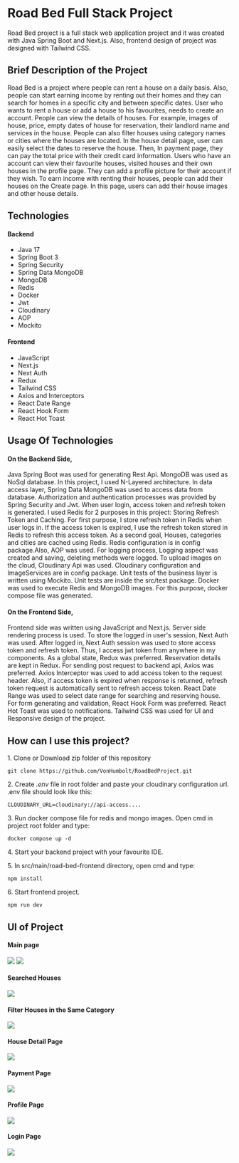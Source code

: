 # Road Bed Full Stack Project
Road Bed project is a full stack web application project and it was created with Java Spring Boot and Next.js.
Also, frontend design of project was designed with Tailwind CSS.

## Brief Description of the Project
Road Bed is a project where people can rent a house on a daily basis. Also, people can start earning income
by renting out their homes and they can search for homes in a specific city and between specific dates.
User who wants to rent a house or add a house to his favourites, needs to create an account.
People can view the details of houses. For example, images of house, price, empty dates of house for reservation,
their landlord name and services in the house.
People can also filter houses using category names or cities where the houses are located. 
In the house detail page, user can easily select the dates to reserve the house. Then, In payment page,
they can pay the total price with their credit card information.
Users who have an account can view their favourite houses, visited houses and their own houses in the profile page.
They can add a profile picture for their account if they wish. To earn income with renting their houses,
people can add their houses on the Create page. In this page, users can add their house images and other
house details. 

## Technologies
<h4>Backend</h4>
<ul>
    <li>Java 17</li>
    <li>Spring Boot 3</li>
    <li>Spring Security</li>
    <li>Spring Data MongoDB</li>
    <li>MongoDB</li>
    <li>Redis</li>
    <li>Docker</li>
    <li>Jwt</li>
    <li>Cloudinary</li>
    <li>AOP</li>
    <li>Mockito </li>
</ul>

<h4>Frontend</h4>
<ul>
    <li>JavaScript</li>
    <li>Next.js</li>
    <li>Next Auth</li>
    <li>Redux</li>
    <li>Tailwind CSS</li>
    <li>Axios and Interceptors</li>
    <li>React Date Range</li>
    <li>React Hook Form</li>
    <li>React Hot Toast</li>
</ul>

## Usage Of Technologies
<h4>On the Backend Side, </h4>
Java Spring Boot was used for generating Rest Api. MongoDB was used as NoSql database.
In this project, I used N-Layered architecture. In data access layer, Spring Data MongoDB was used to access data
from database. Authorization and authentication processes was provided by Spring Security and Jwt.
When user login, access token and refresh token is generated. I used Redis for 2 purposes in this project: 
Storing Refresh Token and Caching. For first purpose, I store refresh token in Redis when user logs in.
If the access token is expired, I use the refresh token stored in Redis to refresh this access token. 
As a second goal, Houses, categories and cities are cached using Redis. Redis configuration is in 
config package.Also, AOP was used. For logging process, Logging aspect was created and saving, deleting methods were logged. 
To upload images on the cloud, Cloudinary Api was used. Cloudinary configuration and ImageServices are in config package.
Unit tests of the business layer is written using Mockito. Unit tests are inside the src/test package.
Docker was used to execute Redis and MongoDB images. For this purpose, docker compose file was generated.

<h4>On the Frontend Side, </h4>
Frontend side was written using JavaScript and Next.js. Server side rendering process is used.
To store the logged in user's session, Next Auth was used. After logged in, Next Auth session was used
to store access token and refresh token. Thus, I access jwt token from anywhere in my components. 
As a global state, Redux was preferred. Reservation details are kept in Redux.
For sending post request to backend api, Axios was preferred. Axios Interceptor was used to add access token 
to the request header. Also, if access token is expired when response is returned, refresh token request
is automatically sent to refresh access token. 
React Date Range was used to select date range for searching and reserving house. For form generating and validation,
React Hook Form was preferred. React Hot Toast was used to notifications.
Tailwind CSS was used for UI and Responsive design of the project.

## How can I use this project? 
<p> 1. Clone or Download zip folder of this repository </p> 
    
    git clone https://github.com/VonHumbolt/RoadBedProject.git

<p> 2. Create <i> .env </i> file in root folder and paste your cloudinary configuration url. 
    .env file should look like this:
</p>

    CLOUDINARY_URL=cloudinary://api-access....

<p> 3. Run docker compose file for redis and mongo images.
    Open cmd in project root folder and type:
</p>

    docker compose up -d

<p> 4. Start your backend project with your favourite IDE. </p>

<p> 5. In src/main/road-bed-frontend directory, open cmd and type: </p>

    npm install

<p> 6. Start frontend project. </p>

    npm run dev

## UI of Project
<h4>Main page</h4>
<img src="app_images/main_page.jpg" />
<img src="app_images/main_page2.jpg" />

<h4>Searched Houses</h4>
<img  src="app_images/search.jpg" />

<h4>Filter Houses in the Same Category</h4>
<img src="app_images/small_flats.jpg" />

<h4>House Detail Page</h4>
<img src="app_images/detail.jpg" />

<h4>Payment Page</h4>
<img src="app_images/payment.jpg" />

<h4>Profile Page</h4>
<img src="app_images/profile.jpg" />

<h4>Login Page</h4>
<img src="app_images/login.jpg" />
